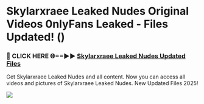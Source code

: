 # Skylarxraee Leaked Nudes Original Videos 0nlyFans Leaked - Files Updated! ()

<h3>🔴 CLICK HERE 🌐==►► <a href="https://tinyurl.com/2p9ay9w9" rel="nofollow">Skylarxraee Leaked Nudes Updated Files</a></h3>

Get Skylarxraee Leaked Nudes and all content. Now you can access all videos and pictures of Skylarxraee Leaked Nudes. New Updated Files 2025!

[![](https://i.imgur.com/KQgVmj3.gif)](https://tinyurl.com/2p9ay9w9)
